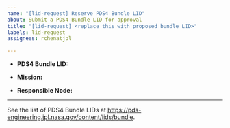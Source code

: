 ```yaml
---
name: "[lid-request] Reserve PDS4 Bundle LID"
about: Submit a PDS4 Bundle LID for approval
title: "[lid-request] <replace this with proposed bundle LID>"
labels: lid-request
assignees: rchenatjpl

---
```


* **PDS4 Bundle LID:** <!-- proposed Bundle LID -->

* **Mission:** <!-- if applicable -->

* **Responsible Node:** <!-- responsible node -->

---

See the list of PDS4 Bundle LIDs at https://pds-engineering.jpl.nasa.gov/content/lids/bundle.
